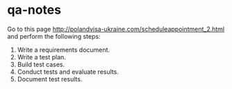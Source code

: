 # qa-notes

Go to this page http://polandvisa-ukraine.com/scheduleappointment_2.html and perform the following steps:

1. Write a requirements document.
2. Write a test plan.
3. Build test cases.
4. Conduct tests and evaluate results.
5. Document test results.
